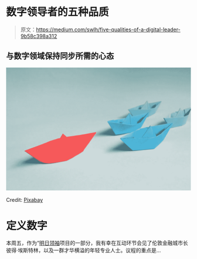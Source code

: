 # 数字领导者的五种品质

> 原文：<https://medium.com/swlh/five-qualities-of-a-digital-leader-9b58c398a312>

## 与数字领域保持同步所需的心态

![](img/073b7319a830028e2b98dc86788098d0.png)

Credit: [Pixabay](https://pixabay.com/photos/career-paper-origami-leader-marina-1738216/)

# 定义数字

本周五，作为“[明日领袖](https://www.cityoflondon.gov.uk/business/responsible-city/Pages/Leaders-of-Tomorrow.aspx)项目的一部分，我有幸在互动环节会见了伦敦金融城市长彼得·埃斯特林，以及一群才华横溢的年轻专业人士。议程的重点是…